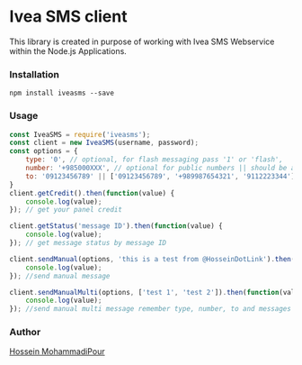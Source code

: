# Ivea SMS client

This library is created in purpose of working with Ivea SMS Webservice within the Node.js Applications.

### Installation

`npm install iveasms --save`

### Usage

```javascript
const IveaSMS = require('iveasms');
const client = new IveaSMS(username, password);
const options = {
    type: '0', // optional, for flash messaging pass '1' or 'flash',  || should be an array on multi manual method
    number: '+985000XXX', // optional for public numbers || should be an array on multi manual method
    to: '09123456789' || ['09123456789', '+989987654321', '9112223344']
}
client.getCredit().then(function(value) {
    console.log(value);
}); // get your panel credit

client.getStatus('message ID').then(function(value) {
    console.log(value);
}); // get message status by message ID

client.sendManual(options, 'this is a test from @HosseinDotLink').then(function(value) {
    console.log(value);
}); //send manual message

client.sendManualMulti(options, ['test 1', 'test 2']).then(function(value) {
    console.log(value);
}); //send manual multi message remember type, number, to and messages' length should be equals
```

### Author
[Hossein MohammadiPour](https://hossein.link)